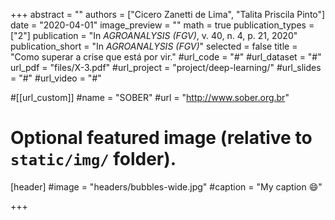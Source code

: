 +++
abstract = ""
authors = ["Cicero Zanetti de Lima", "Talita Priscila Pinto"]
date = "2020-04-01"
image_preview = ""
math = true
publication_types = ["2"]
publication = "In *AGROANALYSIS (FGV)*, v. 40, n. 4, p. 21, 2020"
publication_short = "In *AGROANALYSIS (FGV)*"
selected = false
title = "Como superar a crise que está por vir."
#url_code = "#"
#url_dataset = "#"
url_pdf = "files/X-3.pdf"
#url_project = "project/deep-learning/"
#url_slides = "#"
#url_video = "#"

#[[url_custom]]
#name = "SOBER"
#url = "http://www.sober.org.br"

# Optional featured image (relative to `static/img/` folder).
[header]
#image = "headers/bubbles-wide.jpg"
#caption = "My caption :smile:"

+++
